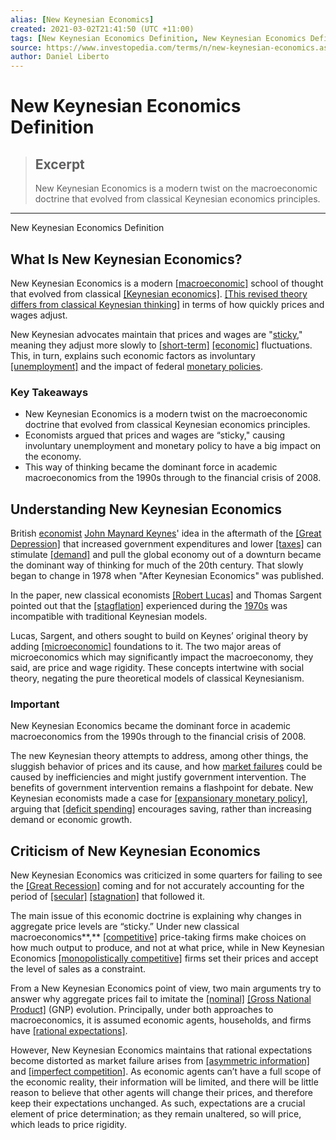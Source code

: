 ```yaml
---
alias: [New Keynesian Economics]
created: 2021-03-02T21:41:50 (UTC +11:00)
tags: [New Keynesian Economics Definition, New Keynesian Economics Definition]
source: https://www.investopedia.com/terms/n/new-keynesian-economics.asp
author: Daniel Liberto
---
```


# New Keynesian Economics Definition

> ## Excerpt
> New Keynesian Economics is a modern twist on the macroeconomic doctrine that evolved from classical Keynesian economics principles.

---

New Keynesian Economics Definition
## What Is New Keynesian Economics?

New Keynesian Economics is a modern [[macroeconomic]](https://www.investopedia.com/terms/m/macroeconomics.asp) school of thought that evolved from classical [[Keynesian economics]](https://www.investopedia.com/terms/k/keynesianeconomics.asp). [[This revised theory differs from classical Keynesian thinking]](https://www.investopedia.com/ask/answers/012615/what-difference-between-keynesian-and-neokeynesian-economics.asp) in terms of how quickly prices and wages adjust.

New Keynesian advocates maintain that prices and wages are "[sticky](https://www.investopedia.com/terms/p/price_stickiness.asp)," meaning they adjust more slowly to [[short-term]](https://www.investopedia.com/terms/s/shortterm.asp) [[economic]](https://www.investopedia.com/terms/e/economic-conditions.asp) fluctuations. This, in turn, explains such economic factors as involuntary [[unemployment]](https://www.investopedia.com/terms/u/unemployment.asp) and the impact of federal [monetary policies](https://www.investopedia.com/terms/m/monetarypolicy.asp).

### Key Takeaways

-   New Keynesian Economics is a modern twist on the macroeconomic doctrine that evolved from classical Keynesian economics principles.
-   Economists argued that prices and wages are “sticky," causing involuntary unemployment and monetary policy to have a big impact on the economy.
-   This way of thinking became the dominant force in academic macroeconomics from the 1990s through to the financial crisis of 2008.

## Understanding New Keynesian Economics

British [economist](https://www.investopedia.com/terms/e/economist.asp) [John Maynard Keynes](https://www.investopedia.com/terms/j/john_maynard_keynes.asp)' idea in the aftermath of the [[Great Depression]](https://www.investopedia.com/terms/g/great_depression.asp) that increased government expenditures and lower [[taxes]](https://www.investopedia.com/terms/t/taxes.asp) can stimulate [[demand]](https://www.investopedia.com/terms/d/demand.asp) and pull the global economy out of a downturn became the dominant way of thinking for much of the 20th century. That slowly began to change in 1978 when "After Keynesian Economics" was published.

In the paper, new classical economists [[Robert Lucas]](https://www.investopedia.com/terms/r/robert-e-lucas-jr.asp) and Thomas Sargent pointed out that the [[stagflation]](https://www.investopedia.com/terms/s/stagflation.asp) experienced during the [1970s](https://www.investopedia.com/articles/economics/08/1970-stagflation.asp) was incompatible with traditional Keynesian models.

Lucas, Sargent, and others sought to build on Keynes’ original theory by adding [[microeconomic]](https://www.investopedia.com/terms/m/microeconomics.asp) foundations to it. The two major areas of microeconomics which may significantly impact the macroeconomy, they said, are price and wage rigidity. These concepts intertwine with social theory, negating the pure theoretical models of classical Keynesianism.

### Important

New Keynesian Economics became the dominant force in academic macroeconomics from the 1990s through to the financial crisis of 2008.

The new Keynesian theory attempts to address, among other things, the sluggish behavior of prices and its cause, and how [market failures](https://www.investopedia.com/terms/m/marketfailure.asp) could be caused by inefficiencies and might justify government intervention. The benefits of government intervention remains a flashpoint for debate. New Keynesian economists made a case for [[expansionary monetary policy]](https://www.investopedia.com/terms/e/expansionary_policy.asp), arguing that [[deficit spending]](https://www.investopedia.com/terms/d/deficit-spending.asp) encourages saving, rather than increasing demand or economic growth.

## Criticism of New Keynesian Economics

New Keynesian Economics was criticized in some quarters for failing to see the [[Great Recession]](https://www.investopedia.com/terms/g/great-recession.asp) coming and for not accurately accounting for the period of [[secular]](https://www.investopedia.com/terms/s/secular.asp) [[stagnation]](https://www.investopedia.com/terms/s/stagnation.asp) that followed it.

The main issue of this economic doctrine is explaining why changes in aggregate price levels are “sticky.” Under new classical macroeconomics**,** [[competitive]](https://www.investopedia.com/terms/c/competitive-pricing.asp) price-taking firms make choices on how much output to produce, and not at what price, while in New Keynesian Economics [[monopolistically competitive]](https://www.investopedia.com/terms/m/monopolisticmarket.asp) firms set their prices and accept the level of sales as a constraint.

From a New Keynesian Economics point of view, two main arguments try to answer why aggregate prices fail to imitate the [[nominal]](https://www.investopedia.com/terms/n/nominal.asp) [[Gross National Product]](https://www.investopedia.com/terms/g/gnp.asp) (GNP) evolution. Principally, under both approaches to macroeconomics, it is assumed economic agents, households, and firms have [[rational expectations]](https://www.investopedia.com/terms/r/rationaltheoryofexpectations.asp).

However, New Keynesian Economics maintains that rational expectations become distorted as market failure arises from [[asymmetric information]](https://www.investopedia.com/terms/a/asymmetricinformation.asp) and [[imperfect competition]](https://www.investopedia.com/terms/i/imperfect_competition.asp). As economic agents can’t have a full scope of the economic reality, their information will be limited, and there will be little reason to believe that other agents will change their prices, and therefore keep their expectations unchanged. As such, expectations are a crucial element of price determination; as they remain unaltered, so will price, which leads to price rigidity.
